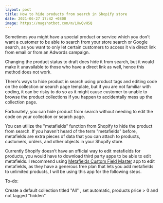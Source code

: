 ```yaml
---
layout: post
title: How to hide products from search in Shopify store
date: 2021-06-27 17:42 +0800
image: https://mugshotbot.com/m/LXwQvHSQ
---
```




Sometimes you might have a special product or service which you don't want a customer to be able to search from your store search or Google search, as you want to only let certain customers to access it via direct link from email or from an Adwords campaign.



Changing the product status to draft does hide it from search, but it would make it unavailable to those who have a direct link as well, hence this method does not work.



There's ways to hide product in search using product tags and editing code on the collection or search page template, but if you are not familiar with coding, it can be risky to do so as it might cause customer to unable to browse the product collections if you happen to accidentally mess up the collection page.



Fortunately, you can hide product from search without needing to edit the code on your collection or search page.


You can utilize the "metafields" function from Shopify to hide the product from search. If you haven't heard of the term "metafields" before, metafields are extra pieces of data that you can attach to products, customers, orders, and other objects in your Shopify store.



Currently Shopify doesn't have an official way to edit metafields for products, you would have to download third party apps to be able to edit metafields. I recommend using [Metafields Custom Field Master](https://apps.shopify.com/metafields-manager-by-hulkapps?) app to edit metafields, as they have a generous free plan that lets you add metafields to unlimited products, I will be using this app for the following steps.







To-do:

Create a default collection titled "All" , set automatic, products price > 0 and not tagged "hidden"
